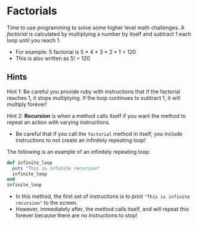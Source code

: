 # Factorials
Time to use programming to solve some higher level math challenges. A *factorial* is calculated by multiplying a number by itself and subtract 1 each loop until you reach 1.  
- For example: 5 factorial is 5 * 4 * 3 * 2 * 1 = 120  
- This is also written as 5! = 120

## Hints
Hint 1: Be careful you provide ruby with instructions that if the factorial reaches 1, it stops multiplying. If the loop continues to subtract 1, it will multiply forever! 

Hint 2: **Recursion** is when a method calls itself if you want the method to repeat an action with varying instructions. 
- Be careful that if you call the `factorial` method in itself, you include instructions to not create an infinitely repeating loop! 

The following is an example of an infinitely repeating loop:
```ruby
def infinite_loop
  puts "This is infinite recursion"
  infinite_loop
end
infinite_loop
```
- In this method, the first set of instructions is to print `"This is infinite recursion"` to the screen.  
- However, immediately after, the method calls itself, and will repeat this forever because there are no instructions to stop!  